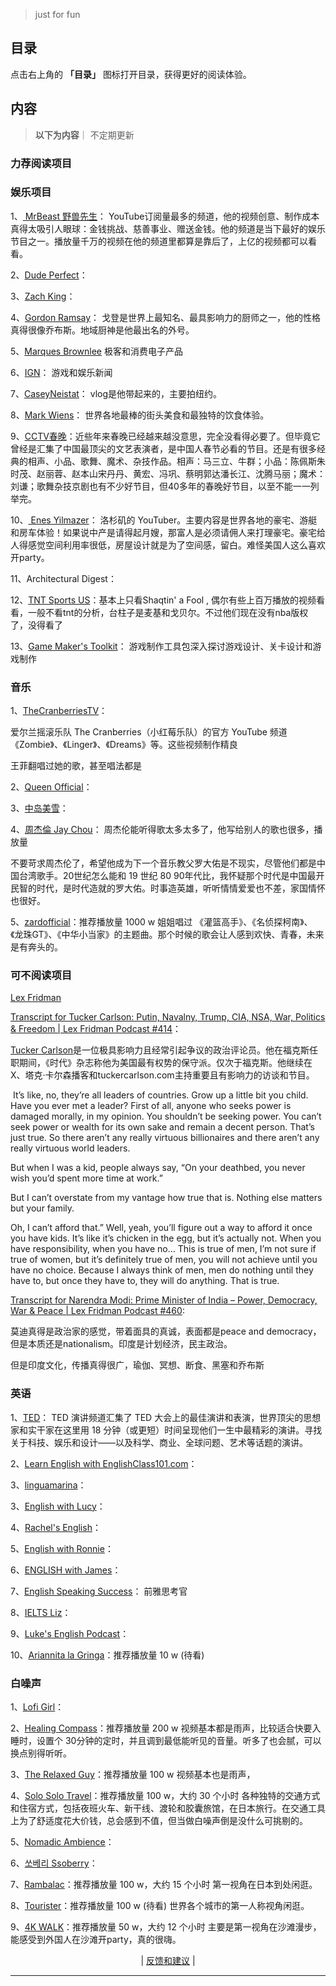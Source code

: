 > just for fun
## 目录

点击右上角的 **「目录」** 图标打开目录，获得更好的阅读体验。


## 内容
> **以下为内容**｜ 不定期更新

###  力荐阅读项目   
<!-- 

 -->




### 娱乐项目

1、[ MrBeast 野兽先生](https://www.youtube.com/@MrBeast)：
YouTube订阅量最多的频道，他的视频创意、制作成本真得太吸引人眼球：金钱挑战、慈善事业、赠送金钱。他的频道是当下最好的娱乐节目之一。播放量千万的视频在他的频道里都算是靠后了，上亿的视频都可以看看。

2、[Dude Perfect](https://www.youtube.com/@dudeperfect/videos)：

3、[Zach King](https://www.youtube.com/@ZachKing/videos)：

4、[Gordon Ramsay](https://www.youtube.com/GordonRamsay)：
戈登是世界上最知名、最具影响力的厨师之一，他的性格真得很像乔布斯。地域厨神是他最出名的外号。

5、[Marques Brownlee](https://www.youtube.com/@mkbhd/videos)
极客和消费电子产品 

6、[IGN](https://www.youtube.com/@IGN/videos)：
游戏和娱乐新闻

7、[CaseyNeistat](https://www.youtube.com/@casey/videos)：
vlog是他带起来的，主要拍纽约。

8、[Mark Wiens](https://www.youtube.com/@markwiens)：
世界各地最棒的街头美食和最独特的饮食体验。

9、[CCTV春晚](https://www.youtube.com/@CCTVGala/videos)：近些年来春晚已经越来越没意思，完全没看得必要了。但毕竟它曾经是汇集了中国最顶尖的文艺表演者，是中国人春节必看的节目。还是有很多经典的相声、小品、歌舞、魔术、杂技作品。相声：马三立、牛群；小品：陈佩斯朱时茂、赵丽蓉、赵本山宋丹丹、黄宏、冯巩、蔡明郭达潘长江、沈腾马丽；魔术：刘谦；歌舞杂技京剧也有不少好节目，但40多年的春晚好节目，以至不能一一列举完。

10、[ Enes Yilmazer](https://www.youtube.com/@EnesYilmazer/videos)：
洛杉矶的 YouTuber。主要内容是世界各地的豪宅、游艇和房车体验！如果说中产是请得起月嫂，那富人是必须请佣人来打理豪宅。豪宅给人得感觉空间利用率很低，房屋设计就是为了空间感，留白。难怪美国人这么喜欢开party。

11、Architectural Digest：

12、[TNT Sports US](https://www.youtube.com/@TNTSportsUS/videos)：基本上只看Shaqtin' a Fool , 偶尔有些上百万播放的视频看看，一般不看tnt的分析，台柱子是麦基和戈贝尔。不过他们现在没有nba版权了，没得看了

13、[Game Maker's Toolkit](https://www.youtube.com/@GMTK)：
游戏制作工具包深入探讨游戏设计、关卡设计和游戏制作

### 音乐

1、[TheCranberriesTV](https://www.youtube.com/@thecranberriestv?app=desktop)：

爱尔兰摇滚乐队 The Cranberries（小红莓乐队）的官方 YouTube 频道
《Zombie》、《Linger》、《Dreams》等。这些视频制作精良 

王菲翻唱过她的歌，甚至唱法都是


2、[Queen Official](https://www.youtube.com/channel/UCiMhD4jzUqG-IgPzUmmytRQ)：


3、[中岛美雪](https://www.youtube.com/@miyukiofficial/videos)：

4、[周杰倫 Jay Chou](https://www.youtube.com/@jaychou/videos)：
周杰伦能听得歌太多太多了，他写给别人的歌也很多，播放量

不要苛求周杰伦了，希望他成为下一个音乐教父罗大佑是不现实，尽管他们都是中国台湾歌手。20世纪怎么能和 19 世纪 80 90年代比，我怀疑那个时代是中国最开民智的时代，是时代造就的罗大佑。时事造英雄，听听情情爱爱也不差，家国情怀也很好。

5、[zardofficial](https://www.youtube.com/@zardofficial/videos)：推荐播放量 1000 w
姐姐唱过 《灌篮高手》、《名侦探柯南》、《龙珠GT》、《中华小当家》的主题曲。那个时候的歌会让人感到欢快、青春，未来是有奔头的。

###  可不阅读项目

[Lex Fridman](https://www.youtube.com/@lexfridman)

[Transcript for Tucker Carlson: Putin, Navalny, Trump, CIA, NSA, War, Politics & Freedom | Lex Fridman Podcast #414](https://lexfridman.com/tucker-carlson-transcript)：

[Tucker Carlson](https://en.wikipedia.org/wiki/Tucker_Carlson)是一位极具影响力且经常引起争议的政治评论员。他在福克斯任职期间，《时代》杂志称他为美国最有权势的保守派。仅次于福克斯。他继续在X、塔克·卡尔森播客和tuckercarlson.com主持重要且有影响力的访谈和节目。

 It’s like, no, they’re all leaders of countries. Grow up a little bit you child. Have you ever met a leader? First of all, anyone who seeks power is damaged morally, in my opinion. You shouldn’t be seeking power. You can’t seek power or wealth for its own sake and remain a decent person. That’s just true. So there aren’t any really virtuous billionaires and there aren’t any really virtuous world leaders.

But when I was a kid, people always say, “On your deathbed, you never wish you’d spent more time at work.”

But I can’t overstate from my vantage how true that is. Nothing else matters but your family.

Oh, I can’t afford that.” Well, yeah, you’ll figure out a way to afford it once you have kids. It’s like it’s chicken in the egg, but it’s actually not. When you have responsibility, when you have no… This is true of men, I’m not sure if true of women, but it’s definitely true of men, you will not achieve until you have no choice. Because I always think of men, men do nothing until they have to, but once they have to, they will do anything. That is true.

[Transcript for Narendra Modi: Prime Minister of India – Power, Democracy, War & Peace | Lex Fridman Podcast #460](https://lexfridman.com/narendra-modi-transcript):

莫迪真得是政治家的感觉，带着面具的真诚，表面都是peace and  democracy，但是本质还是nationalism。印度是计划经济，民主政治。

但是印度文化，传播真得很广，瑜伽、冥想、断食、黑塞和乔布斯

###  英语

1、[TED](https://www.youtube.com/@TED)：
TED 演讲频道汇集了 TED 大会上的最佳演讲和表演，世界顶尖的思想家和实干家在这里用 18 分钟（或更短）时间呈现他们一生中最精彩的演讲。寻找关于科技、娱乐和设计——以及科学、商业、全球问题、艺术等话题的演讲。

2、[Learn English with EnglishClass101.com](https://www.youtube.com/@EnglishClass101)：

3、[linguamarina](https://www.youtube.com/@linguamarina)：

3、[English with Lucy](https://www.youtube.com/@EnglishwithLucy)：

4、[Rachel's English](https://www.youtube.com/@rachelsenglish)：

5、[English with Ronnie](https://www.youtube.com/@engvidRonnie)：

6、[ENGLISH with James](https://www.youtube.com/@engvidJames)：

7、[English Speaking Success](https://www.youtube.com/@EnglishSpeakingSuccess/videos)：
前雅思考官

8、[IELTS Liz](https://www.youtube.com/@ieltsliz/videos)：

9、[Luke's English Podcast](https://www.youtube.com/@LukesEnglishPodcast)：

10、[Ariannita la Gringa](https://www.youtube.com/@ariannitalagringa/videos)：推荐播放量 10 w (待看)

###  白噪声

1、[Lofi Girl](https://www.youtube.com/@LofiGirl/videos)：

2、[Healing Compass](https://www.youtube.com/@HealingCompass/videos)：推荐播放量 200 w
视频基本都是雨声，比较适合快要入睡时，设置个 30分钟的定时，并且调到最低能听见的音量。听多了也会腻，可以换点别得听听。

3、[The Relaxed Guy](https://www.youtube.com/@therelaxedguy/videos)：推荐播放量 100 w
视频基本也是雨声，

4、[Solo Solo Travel](https://www.youtube.com/@SoloSoloTravel/videos)：推荐播放量 100 w，大约 30 个小时
各种独特的交通方式和住宿方式，包括夜班火车、新干线、渡轮和胶囊旅馆，在日本旅行。在交通工具上为了舒适度花大价钱，总会感到不值，但当做白噪声倒是没什么可挑剔的。

5、[Nomadic Ambience](https://www.youtube.com/@NomadicAmbience)：

6、[쏘베리 Ssoberry](https://www.youtube.com/@ssoberrycamping/videos)：

7、[Rambalac](https://www.youtube.com/@Rambalac/videos)：推荐播放量 100 w，大约 15 个小时
第一视角在日本到处闲逛。

8、[Tourister](https://www.youtube.com/@Tyrister/videos)：推荐播放量 100 w  (待看)
世界各个城市的第一人称视角闲逛。

9、[4K WALK](https://www.youtube.com/@4KWALK/videos)：推荐播放量 50 w，大约 12 个小时
主要是第一视角在沙滩漫步，能感受到外国人在沙滩开party，真的很嗨。





 <!-- 

 
 

 -->

<p align="center">
    <!--
     <a href="https://github.com/521xueweihan/HelloGitHub/blob/master/content/HelloGitHub98.md">『上一期』</a> 
    -->
   | <a href='https://github.com/yangxuyu/Note/issues'>反馈和建议</a> |
    <!--
    <a href="https://github.com/521xueweihan/HelloGitHub/blob/master/content/HelloGitHub100.md">『下一期』</a>
    -->


</p>

---
